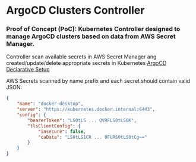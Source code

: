 # ArgoCD Clusters Controller

### Proof of Concept (PoC): Kubernetes Controller designed to manage ArgoCD clusters based on data from AWS Secret Manager.


Controller scan available secrets in AWS Secret Manager ang created/update/delete appropriate secrets in Kubernetes [ArgoCD Declarative Setup](https://argo-cd.readthedocs.io/en/stable/operator-manual/declarative-setup/#clusters)


AWS Secrets scanned by name prefix and each secret should contain valid JSON:

```JSON
{
    "name": "docker-desktop",
    "server": "https://kubernetes.docker.internal:6443",
    "config": {
        "bearerToken": "LS0tLS ... QVRFLS0tLS0K",
        "tlsClientConfig": {
            "insecure": false,
            "caData": "LS0tLS1CR ... 0FURS0tLS0tCg=="
        }
    }
}
```
